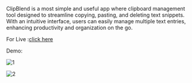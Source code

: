 ClipBlend is a most simple and useful app where clipboard management tool designed to streamline copying, pasting, and deleting text snippets. With an intuitive interface, users can easily manage multiple text entries, enhancing productivity and organization on the go.

For Live :[click here](https://clipblend.netlify.app/)

Demo:

![1](https://github.com/FarAwayFromLife/ClipBlend/assets/124482863/84a0b3d1-be5e-4870-b33c-527d587fd770)

![2](https://github.com/FarAwayFromLife/ClipBlend/assets/124482863/2e711f7e-5ebc-401a-a15d-7914bad3fdbd)
